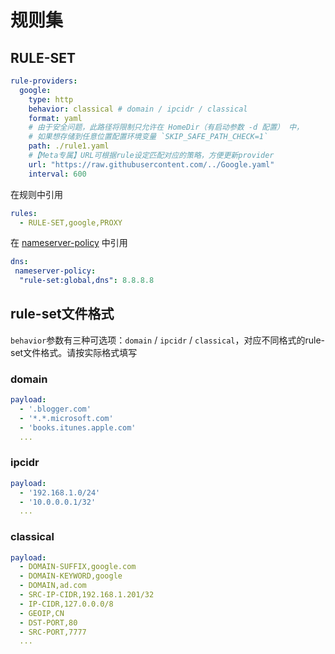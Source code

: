 # 规则集

## RULE-SET

```yaml
rule-providers:
  google:
    type: http
    behavior: classical # domain / ipcidr / classical
    format: yaml
    # 由于安全问题，此路径将限制只允许在 HomeDir（有启动参数 -d 配置） 中，
    # 如果想存储到任意位置配置环境变量 `SKIP_SAFE_PATH_CHECK=1`
    path: ./rule1.yaml 
    #【Meta专属】URL可根据rule设定匹配对应的策略，方便更新provider
    url: "https://raw.githubusercontent.com/../Google.yaml"
    interval: 600
```

在规则中引用

```yaml
rules:
  - RULE-SET,google,PROXY
```

在 [nameserver-policy](../dns/index.md) 中引用

```yaml
dns:
 nameserver-policy:
  "rule-set:global,dns": 8.8.8.8
```

## rule-set文件格式

`behavior`参数有三种可选项：`domain` / `ipcidr` / `classical`，对应不同格式的rule-set文件格式。请按实际格式填写

### domain

```yaml
payload:
  - '.blogger.com'
  - '*.*.microsoft.com'
  - 'books.itunes.apple.com'
  ...
```

### ipcidr

```yaml
payload:
  - '192.168.1.0/24'
  - '10.0.0.0.1/32'
  ...
```

### classical

```yaml
payload:
  - DOMAIN-SUFFIX,google.com
  - DOMAIN-KEYWORD,google
  - DOMAIN,ad.com
  - SRC-IP-CIDR,192.168.1.201/32
  - IP-CIDR,127.0.0.0/8
  - GEOIP,CN
  - DST-PORT,80
  - SRC-PORT,7777
  ...
```
